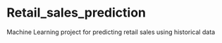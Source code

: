 # Retail_sales_prediction
Machine Learning project for predicting retail sales using historical data
